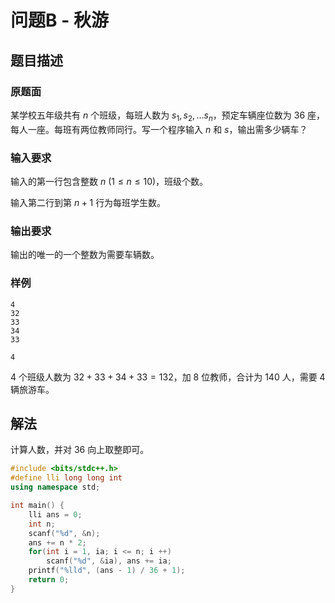 # 问题B - 秋游

## 题目描述

### 原题面

某学校五年级共有 $n$ 个班级，每班人数为 $s_1,s_2,\dots s_n$，预定车辆座位数为 $36$ 座，每人一座。每班有两位教师同行。写一个程序输入 $n$ 和 $s$，输出需多少辆车？

### 输入要求

输入的第一行包含整数 $n\:(1\le n\le 10)$，班级个数。

输入第二行到第 $n + 1$ 行为每班学生数。

### 输出要求

输出的唯一的一个整数为需要车辆数。

### 样例

<div class="grid" markdown>

```text
4
32
33
34
33
```

```text
4
```

</div>

$4$ 个班级人数为 $32+33+34+33=132$，加 $8$ 位教师，合计为 $140$ 人，需要 $4$ 辆旅游车。

## 解法

计算人数，并对 $36$ 向上取整即可。

```cpp
#include <bits/stdc++.h>
#define lli long long int
using namespace std;

int main() {
	lli ans = 0;
	int n;
	scanf("%d", &n);
	ans += n * 2;
	for(int i = 1, ia; i <= n; i ++)
		scanf("%d", &ia), ans += ia;
	printf("%lld", (ans - 1) / 36 + 1);
	return 0;
}
```
